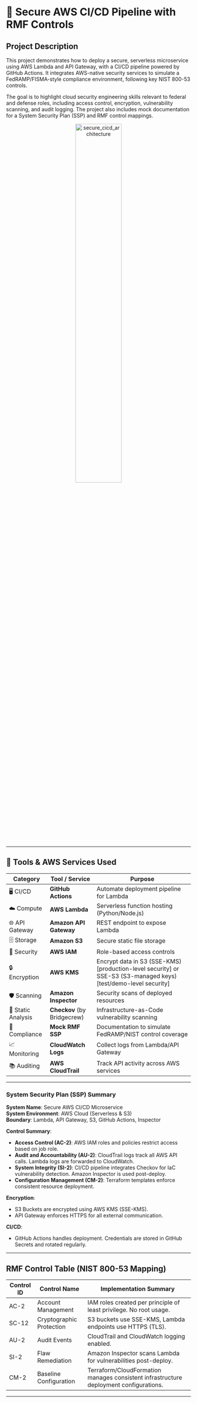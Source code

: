 # 🔐 Secure AWS CI/CD Pipeline with RMF Controls

## Project Description

This project demonstrates how to deploy a secure, serverless microservice using AWS Lambda and API Gateway, with a CI/CD pipeline powered by GitHub Actions. It integrates AWS-native security services to simulate a FedRAMP/FISMA-style compliance environment, following key NIST 800-53 controls. 

The goal is to highlight cloud security engineering skills relevant to federal and defense roles, including access control, encryption, vulnerability scanning, and audit logging. The project also includes mock documentation for a System Security Plan (SSP) and RMF control mappings.

<p align="center">
  <img 
    src="https://github.com/user-attachments/assets/417b1ae3-ee98-45d9-a869-2eb1314d4a98" 
    height="50%" 
    width="50%" 
    alt="secure_cicd_architecture"
  />
</p>

---

## 🧰 Tools & AWS Services Used

| Category | Tool / Service | Purpose |
|---------|----------------|---------|
| 🖥️ CI/CD | **GitHub Actions** | Automate deployment pipeline for Lambda |
| ☁️ Compute | **AWS Lambda** | Serverless function hosting (Python/Node.js) |
| 🌐 API Gateway | **Amazon API Gateway** | REST endpoint to expose Lambda |
| 🗄️ Storage | **Amazon S3** | Secure static file storage |
| 🔐 Security | **AWS IAM** | Role-based access controls |
| 🔒 Encryption | **AWS KMS** | Encrypt data in S3 (SSE-KMS) [production-level security] or SSE-S3 (S3-managed keys) [test/demo-level security] |
| 🛡️ Scanning | **Amazon Inspector** | Security scans of deployed resources |
| 🧪 Static Analysis | **Checkov** (by Bridgecrew) | Infrastructure-as-Code vulnerability scanning |
| 📜 Compliance | **Mock RMF SSP** | Documentation to simulate FedRAMP/NIST control coverage |
| 📈 Monitoring | **CloudWatch Logs** | Collect logs from Lambda/API Gateway |
| 📚 Auditing | **AWS CloudTrail** | Track API activity across AWS services |

---

### System Security Plan (SSP) Summary

**System Name**: Secure AWS CI/CD Microservice  
**System Environment**: AWS Cloud (Serverless & S3)  
**Boundary**: Lambda, API Gateway, S3, GitHub Actions, Inspector

**Control Summary**:
- **Access Control (AC-2)**: AWS IAM roles and policies restrict access based on job role.
- **Audit and Accountability (AU-2)**: CloudTrail logs track all AWS API calls. Lambda logs are forwarded to CloudWatch.
- **System Integrity (SI-2)**: CI/CD pipeline integrates Checkov for IaC vulnerability detection. Amazon Inspector is used post-deploy.
- **Configuration Management (CM-2)**: Terraform templates enforce consistent resource deployment.

**Encryption**:
- S3 Buckets are encrypted using AWS KMS (SSE-KMS).
- API Gateway enforces HTTPS for all external communication.

**CI/CD**:
- GitHub Actions handles deployment. Credentials are stored in GitHub Secrets and rotated regularly.

---

## RMF Control Table (NIST 800-53 Mapping)

| Control ID | Control Name             | Implementation Summary                                                                 |
|------------|--------------------------|----------------------------------------------------------------------------------------|
| AC-2       | Account Management       | IAM roles created per principle of least privilege. No root usage.                    |
| SC-12      | Cryptographic Protection | S3 buckets use SSE-KMS, Lambda endpoints use HTTPS (TLS).                             |
| AU-2       | Audit Events             | CloudTrail and CloudWatch logging enabled.                                            |
| SI-2       | Flaw Remediation         | Amazon Inspector scans Lambda for vulnerabilities post-deploy.                        |
| CM-2       | Baseline Configuration   | Terraform/CloudFormation manages consistent infrastructure deployment configurations. |

---
